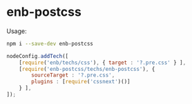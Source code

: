 enb-postcss
===========

Usage:
```bash
npm i --save-dev enb-postcss
```

```js
nodeConfig.addTech([
    [require('enb/techs/css'), { target : '?.pre.css' } ],
    [require('enb-postcss/techs/enb-postcss'), {
        sourceTarget : '?.pre.css',
        plugins : [require('cssnext')()]
    } ],
]);
```

